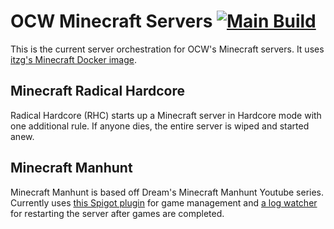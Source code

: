 # OCW Minecraft Servers [![Main Build](https://github.com/Nincodedo/rhc-ocw/actions/workflows/build.yml/badge.svg)](https://github.com/Nincodedo/rhc-ocw/actions/workflows/build.yml)

This is the current server orchestration for OCW's Minecraft servers. It
uses [itzg's Minecraft Docker image](https://github.com/itzg/docker-minecraft-server).

## Minecraft Radical Hardcore

Radical Hardcore (RHC) starts up a Minecraft server in Hardcore mode with one additional rule. If anyone dies, the
entire server is wiped and started anew.

## Minecraft Manhunt

Minecraft Manhunt is based off Dream's Minecraft Manhunt Youtube series. Currently
uses [this Spigot plugin](https://www.spigotmc.org/resources/manhunt-1-16x-1-18x.86708/) for game management
and [a log watcher](Dockerfile-log-watcher-manhunt) for restarting the server after games are completed.
